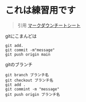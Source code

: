 # これは練習用です
>引用
[マークダウンチートシート](https://gist.github.com/mignonstyle/083c9e1651d7734f84c99b8cf49d57fa)

gitにこまんどは

    git add.
    git commit -m"message"
    git push origin main


gitのブランチ

    git branch ブランチ名
    git checkout ブランチ名
    git add .
    git commint -m "message"
    git push origin ブランチ名

<!-- Hello

Hello

>引用
>> 多重引用


`System.out.println("Hello");`

    class Hoge
        def hoge
            print 'hoge'
        end
    end

- リスト1
    -リスト2

[Google](https://www.google.co.jp/)

| TH1 |TH2|
----|----|

| 左揃え | 中央揃え | 右揃え |
|:---|:---:|---:|
|1 |2 |3 |
|4 |5 |6 | -->